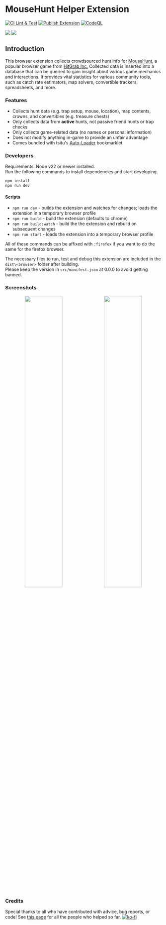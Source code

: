 # MouseHunt Helper Extension

[![CI Lint & Test](https://github.com/mh-community-tools/mh-helper-extension/actions/workflows/ci.yml/badge.svg)](https://github.com/mh-community-tools/mh-helper-extension/actions/workflows/ci.yml)
[![Publish Extension](https://github.com/mh-community-tools/mh-helper-extension/actions/workflows/publish.yml/badge.svg)](https://github.com/mh-community-tools/mh-helper-extension/actions/workflows/publish.yml)
[![CodeQL](https://github.com/mh-community-tools/mh-helper-extension/actions/workflows/codeql-analysis.yml/badge.svg)](https://github.com/mh-community-tools/mh-helper-extension/actions/workflows/codeql-analysis.yml)

<a href="https://chrome.google.com/webstore/detail/mh-hunt-helper/ghfmjkamilolkalibpmokjigalmncfek" target="_blank"><img src="badge-chrome.png"></a>
<a href="https://addons.mozilla.org/en-US/firefox/addon/mhct-mousehunt-helper/" target="_blank"><img src="badge-firefox.png"></a>

## Introduction

This browser extension collects crowdsourced hunt info for [MouseHunt](https://www.mousehuntgame.com), a popular browser game from [HitGrab Inc.](http://www.hitgrab.com/) Collected data is inserted into a database that can be queried to gain insight about various game mechanics and interactions. It provides vital statistics for various community tools, such as catch rate estimators, map solvers, convertible trackers, spreadsheets, and more.

### Features

- Collects hunt data (e.g. trap setup, mouse, location), map contents, crowns, and convertibles (e.g. treasure chests)
- Only collects data from **active** hunts, not passive friend hunts or trap checks
- Only collects game-related data (no names or personal information)
- Does not modify anything in-game to provide an unfair advantage
- Comes bundled with tsitu's [Auto-Loader](https://github.com/tsitu/MH-Tools/blob/master/src/bookmarklet/bookmarkletloader.js) bookmarklet

### Developers

Requirements: Node v22 or newer installed.  
Run the following commands to install dependencies and start developing.  

```cmd
npm install
npm run dev
```

#### Scripts

- `npm run dev` - builds the extension and watches for changes; loads the extension in a temporary browser profile
- `npm run build` - build the extension (defaults to chrome)
- `npm run build:watch` - build the the extension and rebuild on subsequent changes
- `npm run start` - loads the extension into a temporary browser profile

All of these commands can be affixed with `:firefox` if you want to do the same for the firefox browser.

The necessary files to run, test and debug this extension are included in the `dist\<browser>` folder after building.  
Please keep the version in `src/manifest.json` at 0.0.0 to avoid getting banned.

### Screenshots

<kbd align="center">
<img src="https://user-images.githubusercontent.com/8228441/46922950-0a6e1800-cfce-11e8-9981-1ad2eb80db9f.PNG" width="49%">
<img src="https://user-images.githubusercontent.com/8228441/46922951-0b06ae80-cfce-11e8-8b0f-7a41f69b734b.PNG" width="49%">
</kbd>

### Credits

Special thanks to all who have contributed with advice, bug reports, or code! See [this page](https://mhct.win/contributors.php) for all the people who helped so far.
[![ko-fi](https://ko-fi.com/img/githubbutton_sm.svg)](https://ko-fi.com/R6R3H0L26)
